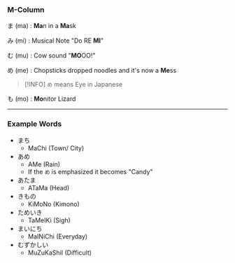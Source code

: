 ### M-Column

ま (ma) : **Ma**n in a **Ma**sk

み (mi) : Musical Note "Do RE **MI**"

む (mu) : Cow sound "**MO**OO!"

め (me) : Chopsticks dropped noodles and it's now a **Me**ss

 > [!INFO]
 > `め` means Eye in Japanese

も (mo) : **Mo**nitor Lizard

---

### Example Words

* まち
	* MaChi (Town/ City)
* あめ
	* AMe (Rain)
	* If the `め` is emphasized it becomes "Candy"
* あたま
	* ATaMa (Head)
* きもの
	* KiMoNo (Kimono)
* ためいき
	* TaMeIKi (Sigh)
* まいにち
	* MaINiChi (Everyday)
* むずかしい
	* MuZuKaShiI (Difficult)
